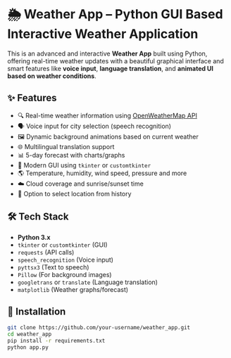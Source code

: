 # 🌦️ Weather App – Python GUI Based Interactive Weather Application

This is an advanced and interactive **Weather App** built using Python, offering real-time weather updates with a beautiful graphical interface and smart features like **voice input**, **language translation**, and **animated UI based on weather conditions**.

## ✨ Features

- 🔍 Real-time weather information using [OpenWeatherMap API](https://openweathermap.org/)
- 🗣️ Voice input for city selection (speech recognition)
- 🖼️ Dynamic background animations based on current weather
- 🌐 Multilingual translation support
- 📊 5-day forecast with charts/graphs
- 🎨 Modern GUI using `tkinter` or `customtkinter`
- 🌎 Temperature, humidity, wind speed, pressure and more
- ☁️ Cloud coverage and sunrise/sunset time
- 📌 Option to select location from history

## 🛠 Tech Stack

- **Python 3.x**
- `tkinter` or `customtkinter` (GUI)
- `requests` (API calls)
- `speech_recognition` (Voice input)
- `pyttsx3` (Text to speech)
- `Pillow` (For background images)
- `googletrans` or `translate` (Language translation)
- `matplotlib` (Weather graphs/forecast)

## 🔧 Installation

```bash
git clone https://github.com/your-username/weather_app.git
cd weather_app
pip install -r requirements.txt
python app.py

